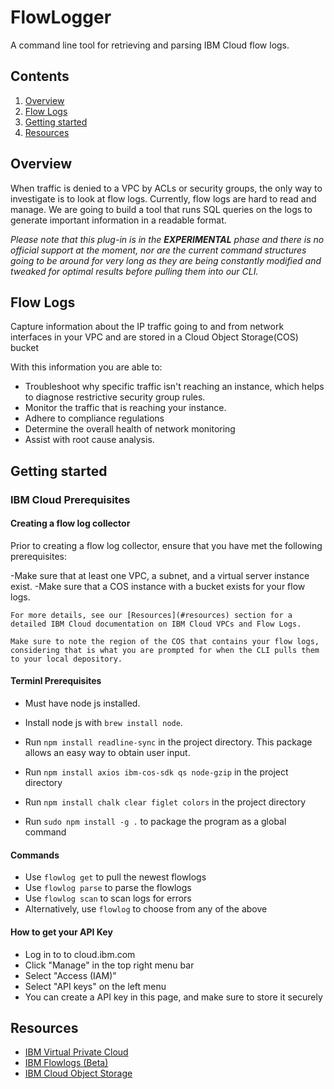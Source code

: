 # FlowLogger

A command line tool for retrieving and parsing IBM Cloud flow logs.

## Contents

1. [Overview](#overview)
2. [Flow Logs](#flow-logs)
3. [Getting started](#getting-started)
4. [Resources](#resources)

## Overview 

When traffic is denied to a VPC by ACLs or security groups, the only way to investigate is to look at flow logs. Currently, flow logs are hard to read and manage. We are going to build a tool that runs SQL queries on the logs to generate important information in a readable format.

_Please note that this plug-in is in the **EXPERIMENTAL** phase and there is no official support at the moment, nor are the current command structures going to be around for very long as they are being constantly modified and tweaked for optimal results before pulling them into our CLI._

## Flow Logs 
Capture information about the IP traffic going to and from network interfaces in your VPC and are stored in a Cloud Object Storage(COS) bucket 

With this information you are able to: 
- Troubleshoot why specific traffic isn't reaching an instance, which helps to diagnose restrictive security group rules.
- Monitor the traffic that is reaching your instance.
- Adhere to compliance regulations
- Determine the overall health of network monitoring
- Assist with root cause analysis.

## Getting started

### IBM Cloud Prerequisites

#### Creating a flow log collector 

Prior to creating a flow log collector, ensure that you have met the following prerequisites:

-Make sure that at least one VPC, a subnet, and a virtual server instance exist. 
-Make sure that a COS instance with a bucket exists for your flow logs. 

    For more details, see our [Resources](#resources) section for a detailed IBM Cloud documentation on IBM Cloud VPCs and Flow Logs.
    
    Make sure to note the region of the COS that contains your flow logs, considering that is what you are prompted for when the CLI pulls them to your local depository.

#### Terminl Prerequisites

- Must have node js installed.

- Install node js with `brew install node`.

- Run `npm install readline-sync` in the project directory. This package allows an easy way to obtain user input.
- Run `npm install axios ibm-cos-sdk qs node-gzip` in the project directory
- Run `npm install chalk clear figlet colors` in the project directory
- Run `sudo npm install -g .` to package the program as a global command

#### Commands

- Use `flowlog get` to pull the newest flowlogs
- Use `flowlog parse` to parse the flowlogs
- Use `flowlog scan` to scan logs for errors
- Alternatively, use `flowlog` to choose from any of the above

#### How to get your API Key
- Log in to to cloud.ibm.com
- Click "Manage" in the top right menu bar
- Select "Access (IAM)"
- Select "API keys" on the left menu
- You can create a API key in this page, and make sure to store it securely

## Resources

- [IBM Virtual Private Cloud](https://cloud.ibm.com/docs/vpc?topic=vpc-getting-started)
- [IBM Flowlogs (Beta)](https://cloud.ibm.com/docs/vpc?topic=vpc-flow-logs&locale=en)
- [IBM Cloud Object Storage](https://cloud.ibm.com/docs/cloud-object-storage?topic=cloud-object-storage-getting-started-cloud-object-storage)
